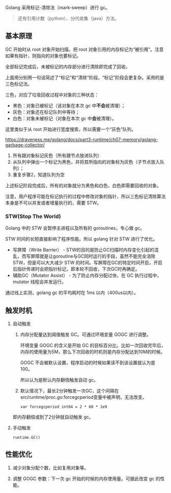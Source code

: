 
Golang 采用标记-清除法（mark-sweep）进行 gc。

>还有引用计数（python）、分代收集（java）方法。

## 基本原理

GC 开始时从 root 对象开始扫描，把 root 对象引用的内存标记为“被引用”。注意如果有指针，则指向的对象也要标记。

全部标记完成后，未被标记的内存部分进行清除即完成了回收。

上面用分别用一句话简述了“标记”和“清除”阶段。“标记”阶段会更复杂。采用的是三色标记法。

三色，对应了垃圾回收过程中对象的三种状态：

- 黑色：对象已被标记（该对象在本次 gc 中**不会**被清理）；
- 灰色：对象还在标记队列中等待；
- 白色：对象未被标记（对象在本次 gc 中**会**被清理）。

这里类似于从 root 开始进行宽度搜索，所以需要一个“灰色”队列。

https://draveness.me/golang/docs/part3-runtime/ch07-memory/golang-garbage-collector/

1. 所有跟对象标记灰色（所有跟节点放进队列）
2. 从队列中弹出一个标记为黑色，并将其所指向的对象标为灰色（子节点放入队列）；
3. 重复步骤2，知道队列为空

上述标记阶段完成后，所有的对象就分为黑色和白色，白色即需要回收的对象。

注意，用户程序可能在标记执行的过程中修改对象的指针，所以三色标记清除算法本身是不可以并发或者增量执行的，需要 STW。


### STW(Stop The World)

Golang 中的 STW 会暂停主进程以及所有的 goroutines，专心做 gc。

STW 时间的长短直接影响了程序性能。所以 golang 针对 STW 进行了优化。

- 写屏障（Write Barrier） - STW的目的是防止GC扫描时内存变化引起的混乱，而写屏障就是让goroutine与GC同时运行的手段，虽然不能完全消除STW，但是可以大大减少 STW 的时间。写屏障在GC的特定时间开启，开启后指针传递时会把指针标记，即本轮不回收，下次GC时再确定。
- 辅助GC（Mutator Assist） - 为了防止内存分配过快，在 GC 执行过程中，mutator 线程会并发运行。

通过线上实测，golang gc 的平均耗时在 1ms 以内（400us以内）。




## 触发时机

1. 自动触发

    1. 内存分配量达到阈值触发 GC。可通过环境变量 GOGC 进行调整。
        
        环境变量 GOGC 的含义是开始 GC 的目标百分比。比如一次回收完毕后，内存的使用量为5M，那么下次回收的时机则是内存分配达到10M的时候。
        
        GOGC 不会被默认设置，程序启动的时候如果读不到该设置就认为是 100。

        所以认为是默认内存翻倍触发自动 gc。
    2. 默认情况下，最长2分钟触发一次GC，这个间隔在src/runtime/proc.go:forcegcperiod变量中被声明，无法改变。
        ```
        var forcegcperiod int64 = 2 * 60 * 1e9
        ```

    即内存翻倍或到了2分钟就自动触发 gc。

2. 手动触发

    `runtime.GC()`

## 性能优化

1. 减少对象分配个数，比如复用对象等。

2. 调整 GOGC 参数：下一次 gc 开始的时候的内存使用量。可据此改变 gc 的性能。
